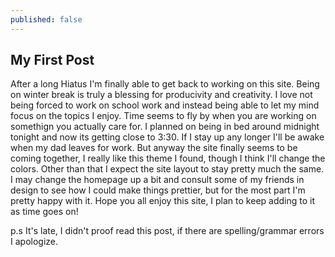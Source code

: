 ```yaml
---
published: false
---
```

## My First Post

After a long Hiatus I'm finally able to get back to working on this site. Being on winter break is truly a blessing for producivity and creativity. I love not being forced to work on school work and instead being able to let my mind focus on the topics I enjoy. Time seems to fly by when you are working on somethign you actually care for. I planned on being in bed around midnight tonight and now its getting close to 3:30. If I stay up any longer I'll be awake when my dad leaves for work. But anyway the site finally seems to be coming together, I really like this theme I found, though I think I'll change the colors. Other than that I expect the site layout to stay pretty much the same. I may change the homepage up a bit and consult some of my friends in design to see how I could make things prettier, but for the most part I'm pretty happy with it. Hope you all enjoy this site, I plan to keep adding to it as time goes on! 

p.s It's late, I didn't proof read this post, if there are spelling/grammar errors I apologize. 
